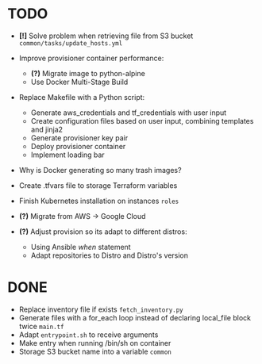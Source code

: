 # TODO #

- **[!]** Solve problem when retrieving file from S3 bucket `common/tasks/update_hosts.yml` 

- Improve provisioner container performance:
    - **(?)** Migrate image to python-alpine 
    - Use Docker Multi-Stage Build

- Replace Makefile with a Python script:
    - Generate aws_credentials and tf_credentials with user input
    - Create configuration files based on user input, combining templates and jinja2
    - Generate provisioner key pair
    - Deploy provisioner container
    - Implement loading bar

- Why is Docker generating so many trash images? 
- Create .tfvars file to storage Terraform variables 
- Finish Kubernetes installation on instances `roles`
- **(?)** Migrate from AWS -> Google Cloud 

- **(?)** Adjust provision so its adapt to different distros: 
    - Using Ansible *when* statement
    - Adapt repositories to Distro and Distro's version

# DONE #

- Replace inventory file if exists `fetch_inventory.py`
- Generate files with a for_each loop instead of declaring local_file block twice `main.tf`
- Adapt `entrypoint.sh` to receive arguments 
- Make entry when running /bin/sh on container 
- Storage S3 bucket name into a variable `common` 